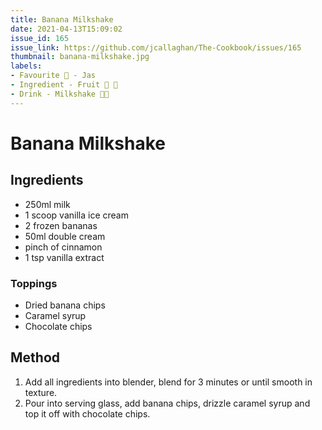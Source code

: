 ```yaml
---
title: Banana Milkshake
date: 2021-04-13T15:09:02
issue_id: 165
issue_link: https://github.com/jcallaghan/The-Cookbook/issues/165
thumbnail: banana-milkshake.jpg
labels:
- Favourite 🥰 - Jas
- Ingredient - Fruit 🍓 🍌
- Drink - Milkshake 🥛🍶
---
```


# Banana Milkshake

## Ingredients 

- 250ml milk
- 1 scoop vanilla ice cream
- 2 frozen bananas
- 50ml double cream
- pinch of cinnamon
- 1 tsp vanilla extract

### Toppings

- Dried banana chips
- Caramel syrup
- Chocolate chips

## Method

1. Add all ingredients into blender, blend for 3 minutes or until smooth in texture.
1. Pour into serving glass, add banana chips, drizzle caramel syrup and top it off with chocolate chips.
